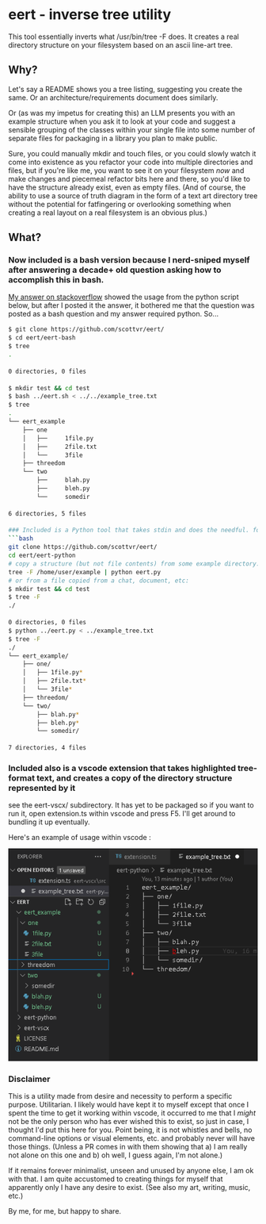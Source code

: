 # eert - inverse tree utility

This tool essentially inverts what /usr/bin/tree -F does. It creates a real directory structure on your filesystem based on an ascii line-art tree. 

## Why?
Let's say a README shows you a tree listing, suggesting you create the same. Or an architecture/requirements document does similarly. 

Or (as was my impetus for creating this) an LLM presents you with an example structure when you ask it to look at your code and suggest a sensible grouping of the classes within your single file into some number of separate files for packaging in a library you plan to make public. 

Sure, you could manually mkdir and touch files, or you could slowly watch it come into existence as you refactor your code into multiple directories and files, but if you're like me, you want to see it on your filesystem *now* and make changes and piecemeal refactor bits here and there, so you'd like to have the structure already exist, even as empty files. (And of course, the ability to use a source of truth diagram in the form of a text art directory tree without the potential for fatfingering or overlooking something when creating a real layout on a real filesystem is an obvious plus.)

## What? 
### Now included is a bash version because I nerd-sniped myself after answering a decade+ old question asking how to accomplish this in bash.
[My answer on stackoverflow](https://stackoverflow.com/a/79106673/27893564) showed the usage from the python script below, but after I posted it the answer, it bothered me that the question was posted as a bash question and my answer required python. So...

```bash
$ git clone https://github.com/scottvr/eert/
$ cd eert/eert-bash
$ tree
.

0 directories, 0 files

$ mkdir test && cd test
$ bash ../eert.sh < ../../example_tree.txt
$ tree
.
└── eert_example
    ├── one
    │   ├──     1file.py
    │   ├──     2file.txt
    │   └──     3file
    ├── threedom
    └── two
        ├──     blah.py
        ├──     bleh.py
        └──     somedir

6 directories, 5 files

### Included is a Python tool that takes stdin and does the needful. for example 
```bash
git clone https://github.com/scottvr/eert/
cd eert/eert-python
# copy a structure (but not file contents) from some example directory:
tree -F /home/user/example | python eert.py
# or from a file copied from a chat, document, etc:
$ mkdir test && cd test
$ tree -F
./

0 directories, 0 files
$ python ../eert.py < ../example_tree.txt
$ tree -F
./
└── eert_example/
    ├── one/
    │   ├── 1file.py*
    │   ├── 2file.txt*
    │   └── 3file*
    ├── threedom/
    └── two/
        ├── blah.py*
        ├── bleh.py*
        └── somedir/

7 directories, 4 files
```

### Included also is a vscode extension that takes highlighted tree-format text, and creates a copy of the directory structure represented by it
see the eert-vscx/ subdirectory. It has yet to be packaged so if you want to run it, open extension.ts within vscode and press F5. I'll get around to bundling it up eventually.

Here's an example of usage within vscode :

![the last image from a series of five showing usage with the vscode extension](eert-vscx/docs/images/ss-5.png)

### Disclaimer
This is a utility made from desire and necessity to perform a specific purpose. Utilitarian. I likely would have kept it to myself except that once I spent the time to get it working within vscode, it occurred to me that I *might* not be the only person who has ever wished this to exist, so just in case, I thought I'd put this here for you. Point being, it is not whistles and bells, no command-line options or visual elements, etc. and probably never will have those things. (Unless a PR comes in with them showing that a) I am really not alone on this one and b) oh well, I guess again, I'm not alone.) 

If it remains forever minimalist, unseen and unused by anyone else, I am ok with that. I am quite accustomed to creating things for myself that apparently only I have any desire to exist. (See also my art, writing, music, etc.)

By me, for me, but happy to share.  
